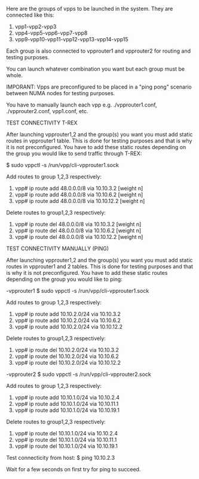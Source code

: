 Here are the groups of vpps to be launched in the system. They are connected 
like this:

1. vpp1-vpp2-vpp3
2. vpp4-vpp5-vpp6-vpp7-vpp8
3. vpp9-vpp10-vpp11-vpp12-vpp13-vpp14-vpp15

Each group is also connected to vpprouter1 and vpprouter2 for routing and
testing purposes.

You can launch whatever combination you want but each group must be whole. 

IMPORANT: Vpps are preconfigured to be placed in a "ping pong" scenario between
NUMA nodes for testing purposes.

You have to manually launch each vpp e.g. ./vpprouter1.conf, ./vpprouter2.conf,
vpp1.conf, etc. 



TEST CONNECTIVITY T-REX

After launching vpprouter1,2 and the group(s) you want you must add static
routes in vpprouter1 table. This is done for testing purposes and that is why it
is not preconfigured. You have to add these static routes depending on the group
you would like to send traffic through T-REX:

$ sudo vppctl -s /run/vpp/cli-vpprouter1.sock 
 
Add routes to group 1,2,3 respectively:
1. vpp# ip route add 48.0.0.0/8 via 10.10.3.2 [weight n]
2. vpp# ip route add 48.0.0.0/8 via 10.10.6.2 [weight n]
3. vpp# ip route add 48.0.0.0/8 via 10.10.12.2 [weight n]

Delete routes to group1,2,3 respectively:
1. vpp# ip route del 48.0.0.0/8 via 10.10.3.2 [weight n]
2. vpp# ip route del 48.0.0.0/8 via 10.10.6.2 [weight n]
3. vpp# ip route del 48.0.0.0/8 via 10.10.12.2 [weight n]



TEST CONNECTIVITY MANUALLY (PING)

After launching vpprouter1,2 and the group(s) you want you must add static
routes in vpprouter1 and 2 tables. This is done for testing purposes and that is
why it is not preconfigured. You have to add these static routes depending on
the group you would like to ping:

-vpprouter1
$ sudo vppctl -s /run/vpp/cli-vpprouter1.sock 

Add routes to group 1,2,3 respectively:
1. vpp# ip route add 10.10.2.0/24 via 10.10.3.2
2. vpp# ip route add 10.10.2.0/24 via 10.10.6.2
3. vpp# ip route add 10.10.2.0/24 via 10.10.12.2

Delete routes to group1,2,3 respectively:
1. vpp# ip route del 10.10.2.0/24 via 10.10.3.2
2. vpp# ip route del 10.10.2.0/24 via 10.10.6.2
3. vpp# ip route del 10.10.2.0/24 via 10.10.12.2

-vpprouter2
$ sudo vppctl -s /run/vpp/cli-vpprouter2.sock 

Add routes to group 1,2,3 respectively:
1. vpp# ip route add 10.10.1.0/24 via 10.10.2.4
2. vpp# ip route add 10.10.1.0/24 via 10.10.11.1
3. vpp# ip route add 10.10.1.0/24 via 10.10.19.1

Delete routes to group1,2,3 respectively:
1. vpp# ip route del 10.10.1.0/24 via 10.10.2.4
2. vpp# ip route del 10.10.1.0/24 via 10.10.11.1
3. vpp# ip route del 10.10.1.0/24 via 10.10.19.1

Test connecticity from host:
$ ping 10.10.2.3

Wait for a few seconds on first try for ping to succeed.
